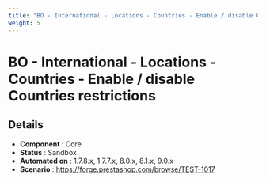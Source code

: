 ```yaml
---
title: "BO - International - Locations - Countries - Enable / disable Countries restrictions"
weight: 5
---
```


# BO - International - Locations - Countries - Enable / disable Countries restrictions
## Details
* **Component** : Core
* **Status** : Sandbox
* **Automated on** : 1.7.8.x, 1.7.7.x, 8.0.x, 8.1.x, 9.0.x
* **Scenario** : https://forge.prestashop.com/browse/TEST-1017

